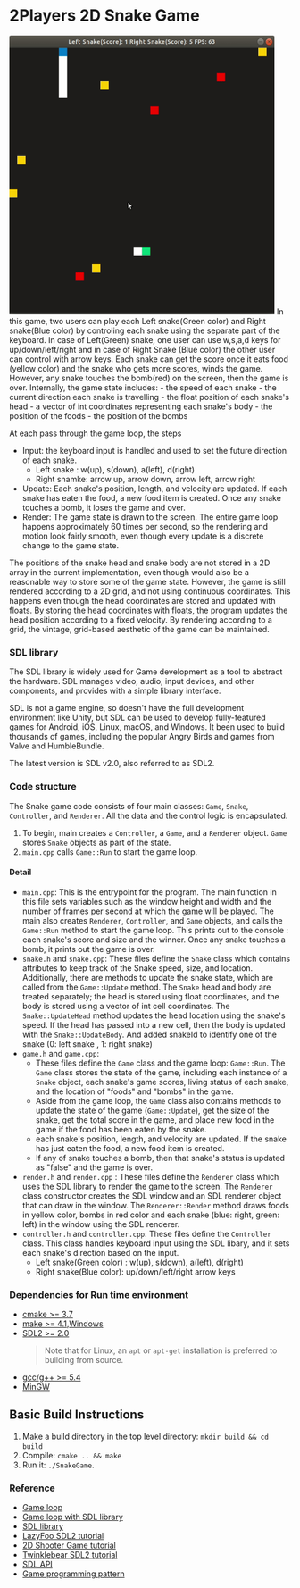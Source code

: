 # 2Players 2D Snake Game

<img src = "snake.gif" height = "500" />
In this game, two users can play each Left snake(Green color) and Right snake(Blue color) by controling each snake using the separate part of the keyboard. In case of Left(Green) snake, one user can use w,s,a,d keys for up/down/left/right and in case of Right Snake (Blue color) the other user can control with arrow keys. Each snake can get the score once it eats food (yellow color) and the snake who gets more scores, winds the game. However, any snake touches the bomb(red) on the screen, then the game is over. Internally, the game state includes:
- the speed of each snake
- the current direction each snake is travelling
- the float position of each snake's head
- a vector of int coordinates representing each snake's body
- the position of the foods
- the position of the bombs

At each pass through the game loop, the steps
- Input: the keyboard input is handled and used to set the future direction of each snake.
    - Left snake : w(up), s(down), a(left), d(right)
    - Right snamke: arrow up, arrow down, arrow left, arrow right
- Update: Each snake's position, length, and velocity are updated. If each snake has eaten the food, a new food item is created. Once any snake touches a bomb, it loses the game and over.
- Render: The game state is drawn to the screen. The entire game loop happens approximately 60 times per second, so the rendering and motion look fairly smooth, even though every update is a discrete change to the game state.

The positions of the snake head and snake body are not stored in a 2D array in the current implementation, even though would also be a reasonable way to store some of the game state. However, the game is still rendered according to a 2D grid, and not using continuous coordinates. This happens even though the head coordinates are stored and updated with floats. By storing the head coordinates with floats, the program updates the head position according to a fixed velocity. By rendering according to a grid, the vintage, grid-based aesthetic of the game can be maintained.

### SDL library
The SDL library is widely used for Game development as a tool to abstract the hardware. SDL manages video, audio, input devices, and other components, and provides with a simple library interface.

SDL is not a game engine, so doesn't have the full development environment like Unity, but SDL can be used to develop fully-featured games for Android, iOS, Linux, macOS, and Windows. It been used to build thousands of games, including the popular Angry Birds and games from Valve and HumbleBundle.

The latest version is SDL v2.0, also referred to as SDL2.

### Code structure
The Snake game code consists of four main classes: `Game`, `Snake`, `Controller`, and `Renderer`. All the data and the control logic is encapsulated.
1. To begin, main creates a `Controller`, a `Game`, and a `Renderer` object. `Game` stores `Snake` objects as part of the state.
2. `main.cpp` calls `Game::Run` to start the game loop.
#### Detail 
- `main.cpp`: This is the entrypoint for the program. The main function in this file sets variables such as the window height and width and the number of frames per second at which the game will be played. The main also creates `Renderer`, `Controller`, and `Game` objects, and calls the `Game::Run` method to start the game loop. This prints out to the console : each snake's score and size and the winner. Once any snake touches a bomb, it prints out the game is over.
- `snake.h` and `snake.cpp`: These files define the `Snake` class which contains attributes to keep track of the Snake speed, size, and location. Additionally, there are methods to update the snake state, which are called from the `Game::Update` method. The `Snake` head and body are treated separately; the head is stored using float coordinates, and the body is stored using a vector of int cell coordinates. The `Snake::UpdateHead` method updates the head location using the snake's speed. If the head has passed into a new cell, then the body is updated with the `Snake::UpdateBody`. And added snakeId to identify one of the snake (0: left snake , 1: right snake) 
- `game.h` and `game.cpp`: 
    - These files define the `Game` class and the game loop: `Game::Run`. The `Game` class stores the state of the game, including each instance of a `Snake` object, each snake's game scores, living status of each snake, and the location of "foods" and "bombs" in the game. 
    - Aside from the game loop, the `Game` class also contains methods to update the state of the game (`Game::Update`), get the size of the snake, get the total score in the game, and place new food in the game if the food has been eaten by the snake.
    - each snake's position, length, and velocity are updated. If the snake has just eaten the food, a new food item is created.
    - If any of snake touches a bomb, then that snake's status is updated as "false" and the game is over.
- `render.h` and `render.cpp` : These files define the `Renderer` class which uses the SDL library to render the game to the screen. The `Renderer` class constructor creates the SDL window and an SDL renderer object that can draw in the window. The `Renderer::Render` method draws foods in yellow color, bombs in red color and each snake (blue: right, green: left) in the window using the SDL renderer.
- `controller.h` and `controller.cpp`: These files define the `Controller` class. This class handles keyboard input using the SDL libary, and it sets each snake's direction based on the input. 
    - Left snake(Green color) : w(up), s(down), a(left), d(right)
    - Right snake(Blue color): up/down/left/right arrow keys

### Dependencies for Run time environment
* [cmake >= 3.7](https://cmake.org/install/)
* [make >= 4.1](https://developer.apple.com/xcode/features/),[Windows](http://gnuwin32.sourceforge.net/packages/make.htm)
* [SDL2 >= 2.0](https://wiki.libsdl.org/Installation)
  >Note that for Linux, an `apt` or `apt-get` installation is preferred to building from source. 
* [gcc/g++ >= 5.4](https://developer.apple.com/xcode/features/)
* [MinGW](http://www.mingw.org/)

## Basic Build Instructions
1. Make a build directory in the top level directory: `mkdir build && cd build`
2. Compile: `cmake .. && make`
3. Run it: `./SnakeGame`.

### Reference
- [Game loop](https://gameprogrammingpatterns.com/game-loop.html)
- [Game loop with SDL library](http://www.informit.com/articles/article.aspx?p=2928180&seqNum=4)
- [SDL library](https://www.libsdl.org/)
- [LazyFoo SDL2 tutorial](https://lazyfoo.net/tutorials/SDL/)
- [2D Shooter Game tutorial](https://www.parallelrealities.co.uk/tutorials/)
- [Twinklebear SDL2 tutorial](https://www.willusher.io/pages/sdl2/)
- [SDL API](https://wiki.libsdl.org/APIByCategory)
- [Game programming pattern](https://gameprogrammingpatterns.com/)
